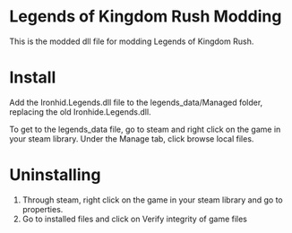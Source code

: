 # Legends of Kingdom Rush Modding

This is the modded dll file for modding Legends of Kingdom Rush.

# Install

Add the Ironhid.Legends.dll file to the legends_data/Managed folder, replacing the old Ironhide.Legends.dll.

To get to the legends_data file, go to steam and right click on the game in your steam library. Under the Manage tab, click browse local files.

# Uninstalling

1. Through steam, right click on the game in your steam library and go to properties.
2. Go to installed files and click on Verify integrity of game files
